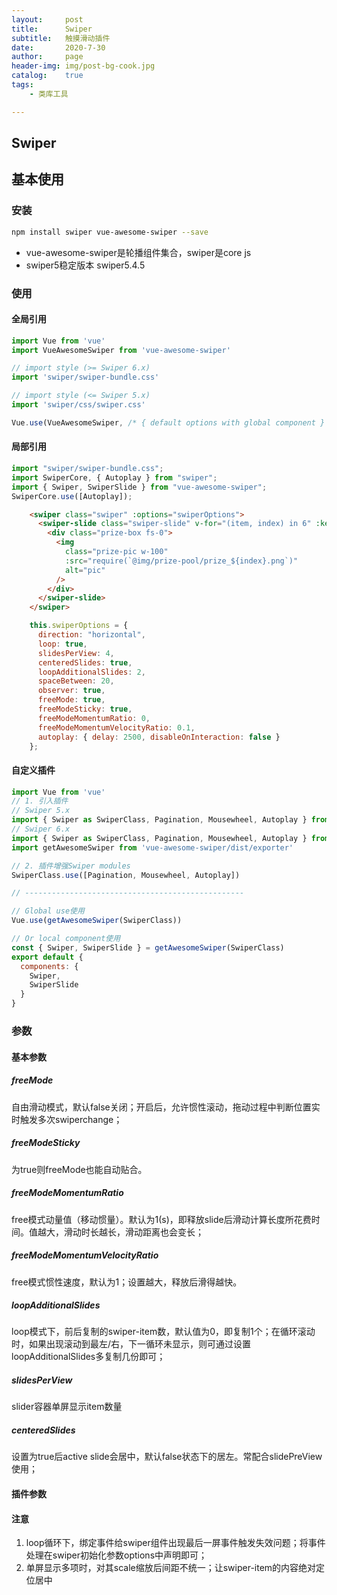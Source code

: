 ```yaml
---
layout:     post
title:      Swiper
subtitle:   触摸滑动插件
date:       2020-7-30
author:     page
header-img: img/post-bg-cook.jpg
catalog:    true
tags:
    - 类库工具

---
```


## Swiper

[swiper文档]: https://github.com/surmon-china/vue-awesome-swiper
[基础演示]: https://www.swiper.com.cn/demo/index.html
[移动端案例]: https://www.swiper.com.cn/demo/senior/index.html
[pc案例]: https://www.swiper.com.cn/demo/web/index.html



## 基本使用

### 安装

```bash
npm install swiper vue-awesome-swiper --save
```

- vue-awesome-swiper是轮播组件集合，swiper是core js
- swiper5稳定版本 swiper5.4.5

### 使用

#### 全局引用

```js
import Vue from 'vue'
import VueAwesomeSwiper from 'vue-awesome-swiper'

// import style (>= Swiper 6.x)
import 'swiper/swiper-bundle.css'

// import style (<= Swiper 5.x)
import 'swiper/css/swiper.css'

Vue.use(VueAwesomeSwiper, /* { default options with global component } */)
```



#### 局部引用

```js
import "swiper/swiper-bundle.css";
import SwiperCore, { Autoplay } from "swiper";
import { Swiper, SwiperSlide } from "vue-awesome-swiper";
SwiperCore.use([Autoplay]);
```

```html
	<swiper class="swiper" :options="swiperOptions">
      <swiper-slide class="swiper-slide" v-for="(item, index) in 6" :key="index">
        <div class="prize-box fs-0">
          <img
            class="prize-pic w-100"
            :src="require(`@img/prize-pool/prize_${index}.png`)"
            alt="pic"
          />
        </div>
      </swiper-slide>
    </swiper>
```

```js
    this.swiperOptions = {
      direction: "horizontal",
      loop: true,
      slidesPerView: 4,
      centeredSlides: true,
      loopAdditionalSlides: 2,
      spaceBetween: 20,
      observer: true,
      freeMode: true,
      freeModeSticky: true,
      freeModeMomentumRatio: 0,
      freeModeMomentumVelocityRatio: 0.1,
      autoplay: { delay: 2500, disableOnInteraction: false }
    };
```



#### 自定义插件

```js
import Vue from 'vue'
// 1. 引入插件
// Swiper 5.x
import { Swiper as SwiperClass, Pagination, Mousewheel, Autoplay } from 'swiper/js/swiper.esm'
// Swiper 6.x
import { Swiper as SwiperClass, Pagination, Mousewheel, Autoplay } from 'swiper/core'
import getAwesomeSwiper from 'vue-awesome-swiper/dist/exporter'

// 2. 插件增强Swiper modules
SwiperClass.use([Pagination, Mousewheel, Autoplay])

// -------------------------------------------------

// Global use使用
Vue.use(getAwesomeSwiper(SwiperClass))

// Or local component使用
const { Swiper, SwiperSlide } = getAwesomeSwiper(SwiperClass)
export default {
  components: {
    Swiper,
    SwiperSlide
  }
}
```



### 参数

#### 基本参数

##### freeMode

自由滑动模式，默认false关闭；开启后，允许惯性滚动，拖动过程中判断位置实时触发多次swiperchange；

##### freeModeSticky

为true则freeMode也能自动贴合。

##### freeModeMomentumRatio

free模式动量值（移动惯量）。默认为1(s)，即释放slide后滑动计算长度所花费时间。值越大，滑动时长越长，滑动距离也会变长；

##### freeModeMomentumVelocityRatio

free模式惯性速度，默认为1；设置越大，释放后滑得越快。

##### loopAdditionalSlides

loop模式下，前后复制的swiper-item数，默认值为0，即复制1个；在循环滚动时，如果出现滚动到最左/右，下一循环未显示，则可通过设置loopAdditionalSlides多复制几份即可；

##### slidesPerView

slider容器单屏显示item数量

##### centeredSlides

设置为true后active slide会居中，默认false状态下的居左。常配合slidePreView使用；



#### 插件参数







#### 注意

1. loop循环下，绑定事件给swiper组件出现最后一屏事件触发失效问题；将事件处理在swiper初始化参数options中声明即可；
2. 单屏显示多项时，对其scale缩放后间距不统一；让swiper-item的内容绝对定位居中
